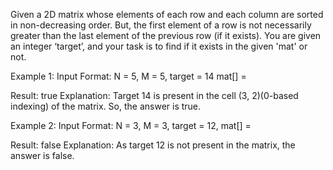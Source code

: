 Given a 2D matrix whose elements of each row and each column are sorted in non-decreasing order.
But, the first element of a row is not necessarily greater than the last element of the previous row (if it exists).
You are given an integer ‘target’, and your task is to find if it exists in the given 'mat' or not.

Example 1:
Input Format:
 N = 5, M = 5, target = 14
mat[] = 

Result:
 true
Explanation:
 Target 14 is present in the cell (3, 2)(0-based indexing) of the matrix. So, the answer is true.

Example 2:
Input Format:
 N = 3, M = 3, target = 12,
mat[] = 

Result:
 false
Explanation:
 As target 12 is not present in the matrix, the answer is false.